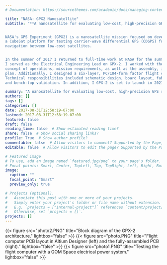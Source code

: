 ```yaml
---
# Documentation: https://sourcethemes.com/academic/docs/managing-content/

title: "NASA: GPX2 Nanosatellite"
subtitle: "**A nanosatellite for evaluating low-cost, high-precision GPS receivers for rendez-vous and docking**


NASA's GPS Experiment (GPX2) is a nanosatellite mission focused on developing
a CubeSat platform for testing carrier-wave differential GPS (CDGPS) for precise relative
navigation between low-cost satellites.


In the summer of 2017 I returned to full-time work at NASA for the summer after my first year of graduate school.
I served as the Electrical Engineering Lead on GPX-2. I worked with the GPX-2 team to formulate the
concept of operations, mission requirements, as well as the assembly, integration, and test
plan. Additionally, I designed a six-layer, PC/104-form factor flight computer based on the STM32F4 ARM-Cortex-M4 MCU.
Technical responsibilities included schematic design, board layout, fabrication, assembly,
and bench-top validation. In addition, I GPX-2 is set to launch in 2021."

summary: "A nanosatellite for evaluating low-cost, high-precision GPS receivers for rendez-vous and docking"
authors: []
tags: []
categories: []
date: 2017-08-31T12:58:19-07:00
lastmod: 2017-08-31T12:58:19-07:00
featured: false
draft: false
reading_time: false  # Show estimated reading time?
share: false  # Show social sharing links?
profile: True  # Show author profile?
commentable: false  # Allow visitors to comment? Supported by the Page, Post, and Docs content types.
editable: false  # Allow visitors to edit the page? Supported by the Page, Post, and Docs content types.

# Featured image
# To use, add an image named `featured.jpg/png` to your page's folder.
# Focal points: Smart, Center, TopLeft, Top, TopRight, Left, Right, BottomLeft, Bottom, BottomRight.
image:
  caption: ""
  focal_point: "Smart"
  preview_only: true

# Projects (optional).
#   Associate this post with one or more of your projects.
#   Simply enter your project's folder or file name without extension.
#   E.g. `projects = ["internal-project"]` references `content/project/deep-learning/index.md`.
#   Otherwise, set `projects = []`.
projects: []
---
```

{{< figure src="photo2.PNG" title="Block diagram of the GPX-2 architecture." lightbox="false" >}}
{{< figure src="photo.PNG" title="Flight computer PCB layout in Altium Designer (left) and the fully-assembled PCB (right)." lightbox="false" >}}
{{< figure src="photo1.PNG" title="Testing the flight computer with a GOM Space electrical power system." lightbox="false" >}}
